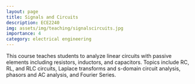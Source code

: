 ```yaml
---
layout: page
title: Signals and Circuits
description: ECE2240
img: assets/img/teaching/signalscircuits.jpg
importance: 4
category: electrical engineering
---
```


This course teaches students to analyze linear circuits with passive elements including resistors, inductors, and capacitors. Topics include RC, RL, and RLC circuits, Laplace transforms and s-domain circuit analysis, phasors and AC analysis, and Fourier Series. 